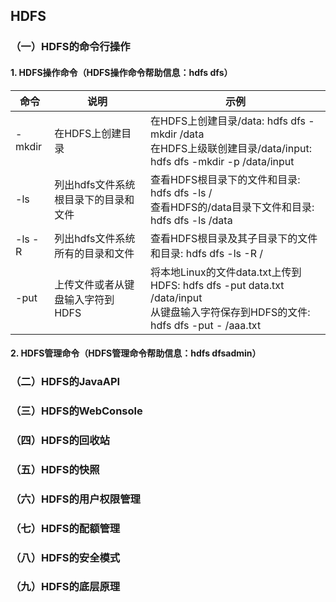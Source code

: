 ## HDFS

### （一）HDFS的命令行操作

#### 1. HDFS操作命令（HDFS操作命令帮助信息：hdfs dfs）

命令 | 说明 | 示例
---|---|---
-mkdir | 在HDFS上创建目录 | 在HDFS上创建目录/data: hdfs dfs -mkdir /data <br/> 在HDFS上级联创建目录/data/input: hdfs dfs -mkdir -p /data/input
-ls | 列出hdfs文件系统根目录下的目录和文件 | 查看HDFS根目录下的文件和目录: hdfs dfs -ls / <br/> 查看HDFS的/data目录下文件和目录: hdfs dfs -ls /data
-ls -R | 列出hdfs文件系统所有的目录和文件 | 查看HDFS根目录及其子目录下的文件和目录: hdfs dfs -ls -R /
-put | 上传文件或者从键盘输入字符到HDFS | 将本地Linux的文件data.txt上传到HDFS: hdfs dfs -put data.txt /data/input <br/> 从键盘输入字符保存到HDFS的文件: hdfs dfs -put - /aaa.txt

#### 2. HDFS管理命令（HDFS管理命令帮助信息：hdfs dfsadmin）




### （二）HDFS的JavaAPI

### （三）HDFS的WebConsole

### （四）HDFS的回收站

### （五）HDFS的快照

### （六）HDFS的用户权限管理

### （七）HDFS的配额管理

### （八）HDFS的安全模式

### （九）HDFS的底层原理





